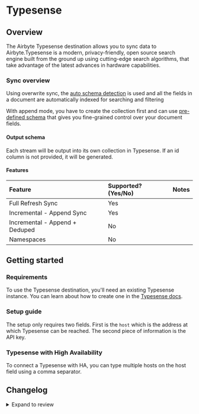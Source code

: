 # Typesense

## Overview

The Airbyte Typesense destination allows you to sync data to Airbyte.Typesense is a modern, privacy-friendly, open source search engine built from the ground up using cutting-edge search algorithms, that take advantage of the latest advances in hardware capabilities.

### Sync overview

Using overwrite sync, the [auto schema detection](https://typesense.org/docs/0.23.1/api/collections.html#with-auto-schema-detection) is used and all the fields in a document are automatically indexed for searching and filtering

With append mode, you have to create the collection first and can use [pre-defined schema](https://typesense.org/docs/0.23.1/api/collections.html#with-pre-defined-schema) that gives you fine-grained control over your document fields.

#### Output schema

Each stream will be output into its own collection in Typesense. If an id column is not provided, it will be generated.

#### Features

| Feature                        | Supported?\(Yes/No\) | Notes |
| :----------------------------- | :------------------- | :---- |
| Full Refresh Sync              | Yes                  |       |
| Incremental - Append Sync      | Yes                  |       |
| Incremental - Append + Deduped | No                   |       |
| Namespaces                     | No                   |       |

## Getting started

### Requirements

To use the Typesense destination, you'll need an existing Typesense instance. You can learn about how to create one in the [Typesense docs](https://typesense.org/docs/guide/install-typesense.html).

### Setup guide

The setup only requires two fields. First is the `host` which is the address at which Typesense can be reached. The second piece of information is the API key.

### Typesense with High Availability

To connect a Typesense with HA, you can type multiple hosts on the host field using a comma separator.

## Changelog

<details>
  <summary>Expand to review</summary>

| Version | Date       | Pull Request                                             | Subject                       |
| :------ | :--------- | :------------------------------------------------------- | :---------------------------- |
| 0.1.16  | 2024-08-01 | [42868](https://github.com/airbytehq/airbyte/pull/42868) | Allows you to specify multiple hosts, separated by commas, to connect to Typesense with HA. |
| 0.1.15 | 2024-07-27 | [42606](https://github.com/airbytehq/airbyte/pull/42606) | Update dependencies |
| 0.1.14 | 2024-07-20 | [42146](https://github.com/airbytehq/airbyte/pull/42146) | Update dependencies |
| 0.1.13 | 2024-07-13 | [41881](https://github.com/airbytehq/airbyte/pull/41881) | Update dependencies |
| 0.1.12 | 2024-07-10 | [41361](https://github.com/airbytehq/airbyte/pull/41361) | Update dependencies |
| 0.1.11 | 2024-07-09 | [41220](https://github.com/airbytehq/airbyte/pull/41220) | Update dependencies |
| 0.1.10 | 2024-07-06 | [40918](https://github.com/airbytehq/airbyte/pull/40918) | Update dependencies |
| 0.1.9 | 2024-06-27 | [40215](https://github.com/airbytehq/airbyte/pull/40215) | Replaced deprecated AirbyteLogger with logging.Logger |
| 0.1.8 | 2024-06-25 | [40487](https://github.com/airbytehq/airbyte/pull/40487) | Update dependencies |
| 0.1.7 | 2024-06-22 | [40154](https://github.com/airbytehq/airbyte/pull/40154) | Update dependencies |
| 0.1.6 | 2024-06-04 | [39050](https://github.com/airbytehq/airbyte/pull/39050) | [autopull] Upgrade base image to v1.2.1 |
| 0.1.5 | 2024-05-20 | [38428](https://github.com/airbytehq/airbyte/pull/38428) | [autopull] base image + poetry + up_to_date |
| 0.1.4 | 2024-03-25 | [36460](https://github.com/airbytehq/airbyte/pull/36460) | Added path config option |
| 0.1.3 | 2024-01-17 | [34336](https://github.com/airbytehq/airbyte/pull/34336) | Fix check() arguments error |
| 0.1.2 | 2023-08-25 | [29817](https://github.com/airbytehq/airbyte/pull/29817) | Fix writing multiple streams |
| 0.1.1 | 2023-08-24 | [29555](https://github.com/airbytehq/airbyte/pull/29555) | Increasing connection timeout |
| 0.1.0 | 2022-10-28 | [18349](https://github.com/airbytehq/airbyte/pull/18349) | New Typesense destination |

</details>
